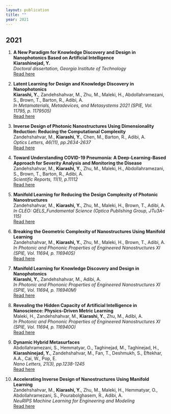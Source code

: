 ```yaml
---
layout: publication
title: ""
year: 2021
---
```

## 2021

1. **A New Paradigm for Knowledge Discovery and Design in Nanophotonics Based on Artificial Intelligence**  
   **Kiarashinejad, Y.**  
   *Doctoral dissertation, Georgia Institute of Technology*  
   [Read here](https://core.ac.uk/download/pdf/552656598.pdf)

2. **Latent Learning for Design and Knowledge Discovery in Nanophotonics**  
   **Kiarashi, Y.**, Zandehshahvar, M., Zhu, M., Maleki, H., Abdollahramezani, S., Brown, T., Barton, R., Adibi, A.  
   *In Metamaterials, Metadevices, and Metasystems 2021 (SPIE, Vol. 11795, p. 1179505)*  
   [Read here](https://www.spiedigitallibrary.org/conference-proceedings-of-spie/11795/1179505/Latent-learning-for-design-and-knowledge-discovery-in-nanophotonics/10.1117/12.2595199.short)

3. **Inverse Design of Photonic Nanostructures Using Dimensionality Reduction: Reducing the Computational Complexity**  
   Zandehshahvar, M., **Kiarashi, Y.**, Chen, M., Barton, R., Adibi, A.  
   *Optics Letters, 46(11), pp.2634-2637*  
   [Read here](https://opg.optica.org/ol/abstract.cfm?uri=ol-46-11-2634)

4. **Toward Understanding COVID-19 Pneumonia: A Deep-Learning-Based Approach for Severity Analysis and Monitoring the Disease**  
   Zandehshahvar, M., **Kiarashi, Y.**, Zhu, M., Maleki, H., Abdollahramezani, S., Brown, T., Barton, R., Adibi, A.  
   *Scientific Reports, 11(1), p.11112*  
   [Read here](https://www.nature.com/articles/s41598-021-90411-3)

5. **Manifold Learning for Reducing the Design Complexity of Photonic Nanostructures**  
   Zandehshahvar, M., **Kiarashi, Y.**, Zhu, M., Maleki, H., Brown, T., Adibi, A.  
   *In CLEO: QELS_Fundamental Science (Optica Publishing Group, JTu3A-115)*  
   [Read here](https://opg.optica.org/abstract.cfm?uri=cleo_qels-2021-JTu3A.115)

6. **Breaking the Geometric Complexity of Nanostructures Using Manifold Learning**  
   Zandehshahvar, M., **Kiarashi, Y.**, Zhu, M., Maleki, H., Brown, T., Adibi, A.  
   *In Photonic and Phononic Properties of Engineered Nanostructures XI (SPIE, Vol. 11694, p. 116940S)*  
   [Read here](https://www.spiedigitallibrary.org/conference-proceedings-of-spie/11694/116940S/Breaking-the-geometric-complexity-of-nanostructures-using-manifold-learning/10.1117/12.2590200.short)

7. **Manifold Learning for Knowledge Discovery and Design in Nanophotonics**  
   **Kiarashi, Y.**, Zandehshahvar, M., Adibi, A.  
   *In Photonic and Phononic Properties of Engineered Nanostructures XI (SPIE, Vol. 11694, p. 116940M)*  
   [Read here](https://www.spiedigitallibrary.org/conference-proceedings-of-spie/11694/116940M/Manifold-learning-for-knowledge-discovery-and-design-in-nanophotonics/10.1117/12.2590199.short)

8. **Revealing the Hidden Capacity of Artificial Intelligence in Nanoscience: Physics-Driven Metric Learning**  
   Maleki, H., Zandehshahvar, M., **Kiarashi, Y.**, Zhu, M., Adibi, A.  
   *In Photonic and Phononic Properties of Engineered Nanostructures XI (SPIE, Vol. 11694, p. 116940O)*  
   [Read here](https://www.spiedigitallibrary.org/conference-proceedings-of-spie/11694/116940O/Revealing-the-hidden-capacity-of-artificial-intelligence-in-nanoscience/10.1117/12.2590756.short)

9. **Dynamic Hybrid Metasurfaces**  
   Abdollahramezani, S., Hemmatyar, O., Taghinejad, M., Taghinejad, H., **Kiarashinejad, Y.**, Zandehshahvar, M., Fan, T., Deshmukh, S., Eftekhar, A.A., Cai, W., Pop, E.  
   *Nano Letters, 21(3), pp.1238-1245*  
   [Read here](https://pubs.acs.org/doi/abs/10.1021/acs.nanolett.0c03625)

10. **Accelerating Inverse Design of Nanostructures Using Manifold Learning**  
    Zandehshahvar, M., **Kiarashi, Y.**, Zhu, M., Maleki, H., Hemmatyar, O., Abdollahramezani, S., Pourabolghasem, R., Adibi, A.  
    *NeuRIPS Machine Learning for Engineering and Modeling*  
    [Read here](https://ml4eng.github.io/camera_readys/18.pdf)
